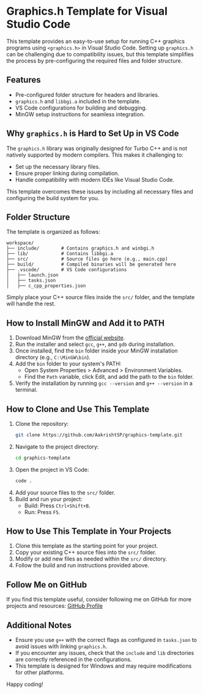 # Graphics.h Template for Visual Studio Code

This template provides an easy-to-use setup for running C++ graphics programs using `<graphics.h>` in Visual Studio Code. Setting up `graphics.h` can be challenging due to compatibility issues, but this template simplifies the process by pre-configuring the required files and folder structure.

## Features

-   Pre-configured folder structure for headers and libraries.
-   `graphics.h` and `libbgi.a` included in the template.
-   VS Code configurations for building and debugging.
-   MinGW setup instructions for seamless integration.

## Why `graphics.h` is Hard to Set Up in VS Code

The `graphics.h` library was originally designed for Turbo C++ and is not natively supported by modern compilers. This makes it challenging to:

-   Set up the necessary library files.
-   Ensure proper linking during compilation.
-   Handle compatibility with modern IDEs like Visual Studio Code.

This template overcomes these issues by including all necessary files and configuring the build system for you.

## Folder Structure

The template is organized as follows:

```
workspace/
├── include/        # Contains graphics.h and winbgi.h
├── lib/            # Contains libbgi.a
├── src/            # Source files go here (e.g., main.cpp)
├── build/          # Compiled binaries will be generated here
├── .vscode/        # VS Code configurations
│   ├── launch.json
│   ├── tasks.json
│   ├── c_cpp_properties.json
```

Simply place your C++ source files inside the `src/` folder, and the template will handle the rest.

## How to Install MinGW and Add it to PATH

1. Download MinGW from the [official website](https://osdn.net/projects/mingw/).
2. Run the installer and select `gcc`, `g++`, and `gdb` during installation.
3. Once installed, find the `bin` folder inside your MinGW installation directory (e.g., `C:\MinGW\bin`).
4. Add the `bin` folder to your system's PATH:
    - Open System Properties > Advanced > Environment Variables.
    - Find the `Path` variable, click Edit, and add the path to the `bin` folder.
5. Verify the installation by running `gcc --version` and `g++ --version` in a terminal.

## How to Clone and Use This Template

1. Clone the repository:
    ```bash
    git clone https://github.com/AakrishtSP/graphics-template.git
    ```
2. Navigate to the project directory:
    ```bash
    cd graphics-template
    ```
3. Open the project in VS Code:
    ```bash
    code .
    ```
4. Add your source files to the `src/` folder.
5. Build and run your project:
    - Build: Press `Ctrl+Shift+B`.
    - Run: Press `F5`.

## How to Use This Template in Your Projects

1. Clone this template as the starting point for your project.
2. Copy your existing C++ source files into the `src/` folder.
3. Modify or add new files as needed within the `src/` directory.
4. Follow the build and run instructions provided above.

## Follow Me on GitHub

If you find this template useful, consider following me on GitHub for more projects and resources:
[GitHub Profile](https://github.com/AakrishtSP)

## Additional Notes

-   Ensure you use `g++` with the correct flags as configured in `tasks.json` to avoid issues with linking `graphics.h`.
-   If you encounter any issues, check that the `include` and `lib` directories are correctly referenced in the configurations.
-   This template is designed for Windows and may require modifications for other platforms.

Happy coding!
